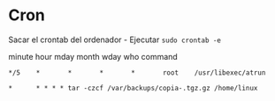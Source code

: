 # Cron

Sacar el crontab del ordenador - Ejecutar `sudo crontab -e`

minute hour    mday    month   wday    who     command

`*/5    *       *       *       *       root    /usr/libexec/atrun`

`* 		* * * * tar -czcf /var/backups/copia-.tgz.gz /home/linux`
